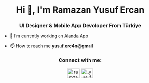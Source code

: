 <h1 align="center">Hi 👋, I'm Ramazan Yusuf Ercan</h1>
<h3 align="center">UI Designer & Mobile App Devoloper From Türkiye</h3>

- 🔭 I’m currently working on [Alanda App](www.alanda.app)

- 📫 How to reach me **yusuf.erc4n@gmail**

<h3 align="center">Connect with me:</h3>
<p align="center">
<a href="https://linkedin.com/in/ramzan yusuf ercan" target="blank"><img align="center" src="https://raw.githubusercontent.com/rahuldkjain/github-profile-readme-generator/master/src/images/icons/Social/linked-in-alt.svg" alt="ramzan yusuf ercan" height="30" width="40" /></a>
<a href="https://instagram.com/_yusufercan_" target="blank"><img align="center" src="https://raw.githubusercontent.com/rahuldkjain/github-profile-readme-generator/master/src/images/icons/Social/instagram.svg" alt="_yusufercan_" height="30" width="40" /></a>
</p>

